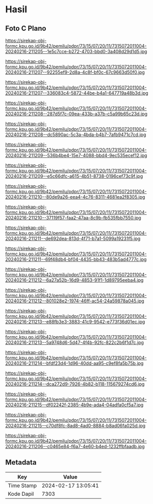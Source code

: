 # Hasil

## Foto C Plano

https://sirekap-obj-formc.kpu.go.id/9b42/pemilu/pdpr/73/15/07/20/11/7315072011004-20240216-211205--1e5c7cce-b272-4703-bbd0-3a408d29d1d5.jpg

https://sirekap-obj-formc.kpu.go.id/9b42/pemilu/pdpr/73/15/07/20/11/7315072011004-20240216-211207--92255ef9-2d8a-4c8f-bf0c-67c9663d50f0.jpg

https://sirekap-obj-formc.kpu.go.id/9b42/pemilu/pdpr/73/15/07/20/11/7315072011004-20240216-211207--336083c4-5872-44be-b4a1-647719a48b3d.jpg

https://sirekap-obj-formc.kpu.go.id/9b42/pemilu/pdpr/73/15/07/20/11/7315072011004-20240216-211208--287d5f7c-09ea-433b-a37b-c5a99b65c23d.jpg

https://sirekap-obj-formc.kpu.go.id/9b42/pemilu/pdpr/73/15/07/20/11/7315072011004-20240216-211208--dc5890ac-5c3a-4bda-b4b7-7afb9471c7cd.jpg

https://sirekap-obj-formc.kpu.go.id/9b42/pemilu/pdpr/73/15/07/20/11/7315072011004-20240216-211209--536b4be4-15e7-4088-bbd4-9ec535ecef12.jpg

https://sirekap-obj-formc.kpu.go.id/9b42/pemilu/pdpr/73/15/07/20/11/7315072011004-20240216-211209--e5c66dfc-a615-4b51-8738-0196cef73c9f.jpg

https://sirekap-obj-formc.kpu.go.id/9b42/pemilu/pdpr/73/15/07/20/11/7315072011004-20240216-211210--80de9a26-eea4-4c76-8311-4681ea2f8305.jpg

https://sirekap-obj-formc.kpu.go.id/9b42/pemilu/pdpr/73/15/07/20/11/7315072011004-20240216-211210--37119f57-faa2-47aa-8c9b-fb535fbb7550.jpg

https://sirekap-obj-formc.kpu.go.id/9b42/pemilu/pdpr/73/15/07/20/11/7315072011004-20240216-211211--de692dea-813d-4f71-b7a1-5099a19231f5.jpg

https://sirekap-obj-formc.kpu.go.id/9b42/pemilu/pdpr/73/15/07/20/11/7315072011004-20240216-211211--69f48db4-bf04-4435-bb43-483b5ad4777c.jpg

https://sirekap-obj-formc.kpu.go.id/9b42/pemilu/pdpr/73/15/07/20/11/7315072011004-20240216-211212--6a27a52b-16d9-4853-91f1-1d89795eeba4.jpg

https://sirekap-obj-formc.kpu.go.id/9b42/pemilu/pdpr/73/15/07/20/11/7315072011004-20240216-211212--801028e2-1974-46ff-ac54-24a59878a045.jpg

https://sirekap-obj-formc.kpu.go.id/9b42/pemilu/pdpr/73/15/07/20/11/7315072011004-20240216-211213--e88fb3e3-3883-41c9-9542-e773f36d01ec.jpg

https://sirekap-obj-formc.kpu.go.id/9b42/pemilu/pdpr/73/15/07/20/11/7315072011004-20240216-211213--5a9748d6-5d47-4f4b-92fc-822c2b6f1d7c.jpg

https://sirekap-obj-formc.kpu.go.id/9b42/pemilu/pdpr/73/15/07/20/11/7315072011004-20240216-211214--bfdf23d4-1d96-40dd-aa95-c9ef8fa5b75b.jpg

https://sirekap-obj-formc.kpu.go.id/9b42/pemilu/pdpr/73/15/07/20/11/7315072011004-20240216-211214--dca272d9-7926-4b82-b118-115679274cd6.jpg

https://sirekap-obj-formc.kpu.go.id/9b42/pemilu/pdpr/73/15/07/20/11/7315072011004-20240216-211215--df02242f-2385-4b9e-ada4-04adfa0cf5a7.jpg

https://sirekap-obj-formc.kpu.go.id/9b42/pemilu/pdpr/73/15/07/20/11/7315072011004-20240216-211215--c70df8fc-8ad8-4ad0-8884-b8ad06fa025d.jpg

https://sirekap-obj-formc.kpu.go.id/9b42/pemilu/pdpr/73/15/07/20/11/7315072011004-20240216-211206--c0465e84-f6a7-4e60-b4ed-1232ffbfaadb.jpg


## Metadata

| Key        | Value               |
| ---------- | ------------------- |
| Time Stamp | 2024-02-17 13:05:41 |
| Kode Dapil | 7303                |



